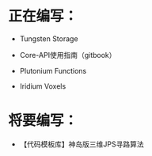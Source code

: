 # 正在编写：
* Tungsten Storage

* Core-API使用指南（gitbook）

* Plutonium Functions

* Iridium Voxels
# 将要编写：
* 【代码模板库】神岛版三维JPS寻路算法
